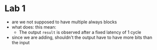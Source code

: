 # Lab 1

- are we not supposed to have multiple always blocks
- what does: this mean:
	- The output `result` is observed after a fixed latency of 1 cycle
- since we are adding, shouldn't the output have to have more bits than the input